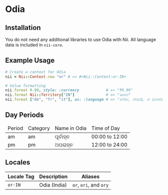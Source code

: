 <!-- This file has been generated. Source: languages/_template.md.erb -->

# Odia

## Installation

You do not need any additional libraries to use Odia with Nii.
All language data is included in `nii-core`.

## Example Usage

``` ruby
# Create a context for Odia
nii = Nii::Context.new "or" # => #<Nii::Context:or-IN>

# Value formatting
nii.format 9.99, style: :currency            # => "₹9.99"
nii.format Nii::Territory["IN"]              # => "ଭାରତ"
nii.format ["de", "fr", "it"], as: :language # => "ଜର୍ମାନ, ଫରାସୀ, ଓ ଇଟାଲୀୟ"
```

## Day Periods


<table>
  <thead>
    <tr>
      <td>Period</td>
      <td>Category</td>
      <td>Name in Odia</td>
      <td>Time of Day</td>
    </tr>
  </thead>
  <tbody>
    <tr>
      <td>am</td>
      <td>am</td>
      <td>ପୂର୍ବାହ୍ନ</td>
      <td>00:00 to 12:00</td>
    </tr>
    <tr>
      <td>pm</td>
      <td>pm</td>
      <td>ଅପରାହ୍ନ</td>
      <td>12:00 to 24:00</td>
    </tr>
  </tbody>
</table>



## Locales

<table>
  <thead>
    <tr>
      <th>Locale Tag</th>
      <th>Description</th>
      <th>Aliases</th>
    </tr>
  </thead>
  <tbody>
    <tr>
      <td><code>or-IN</code></td>
      <td>Odia (India)</td>
      <td><code>or</code>, <code>ori</code>, and <code>ory</code></td>
    </tr>
  </tbody>
</table>

